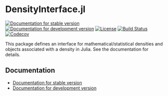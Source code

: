 # DensityInterface.jl

[![Documentation for stable version](https://img.shields.io/badge/docs-stable-blue.svg)](https://JuliaMath.github.io/DensityInterface.jl/stable)
[![Documentation for development version](https://img.shields.io/badge/docs-dev-blue.svg)](https://JuliaMath.github.io/DensityInterface.jl/dev)
[![License](http://img.shields.io/badge/license-MIT-brightgreen.svg?style=flat)](LICENSE.md)
[![Build Status](https://github.com/JuliaMath/DensityInterface.jl/workflows/CI/badge.svg?branch=master)](https://github.com/JuliaMath/DensityInterface.jl/actions?query=workflow%3ACI)
[![Codecov](https://codecov.io/gh/JuliaMath/DensityInterface.jl/branch/master/graph/badge.svg)](https://codecov.io/gh/JuliaMath/DensityInterface.jl)

This package defines an interface for mathematical/statistical densities and objects associated with a density in Julia. See the documentation for details.


## Documentation

* [Documentation for stable version](https://JuliaMath.github.io/DensityInterface.jl/stable)
* [Documentation for development version](https://JuliaMath.github.io/DensityInterface.jl/dev)
